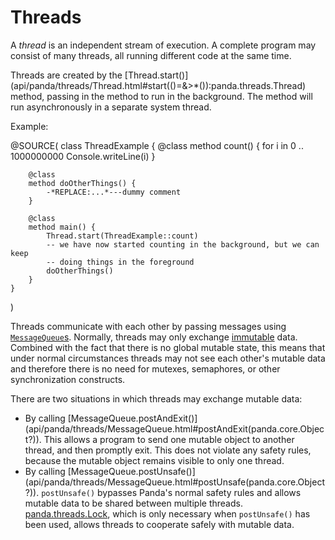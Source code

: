 Threads
=======

A *thread* is an independent stream of execution. A complete program may consist
of many threads, all running different code at the same time.

Threads are created by the [Thread.start()](api/panda/threads/Thread.html#start((\)=&>*(\)\):panda.threads.Thread) 
method, passing in the method to run in the background. The method will run
asynchronously in a separate system thread.

Example:

@SOURCE(
    class ThreadExample {
        @class
        method count() {
            for i in 0 .. 1000000000
                Console.writeLine(i)
        }

        @class
        method doOtherThings() {
            -*REPLACE:...*---dummy comment
        }

        @class
        method main() {
            Thread.start(ThreadExample::count)
            -- we have now started counting in the background, but we can keep 
            -- doing things in the foreground
            doOtherThings()
        }
    }
)

Threads communicate with each other by passing messages using
[`MessageQueue`s](api/panda/threads/MessageQueue.html). Normally, threads may
only exchange [immutable](immutable.html) data. Combined with the fact that
there is no global mutable state, this means that under normal circumstances
threads may not see each other's mutable data and therefore there is no need
for mutexes, semaphores, or other synchronization constructs. 

There are two situations in which threads may exchange mutable data:

* By calling [MessageQueue.postAndExit()](api/panda/threads/MessageQueue.html#postAndExit(panda.core.Object?\)).
  This allows a program to send one mutable object to another thread, and then
  promptly exit. This does not violate any safety rules, because the mutable
  object remains visible to only one thread.
* By calling [MessageQueue.postUnsafe()](api/panda/threads/MessageQueue.html#postUnsafe(panda.core.Object?\)).
  `postUnsafe()` bypasses Panda's normal safety rules and allows mutable data to
  be shared between multiple threads. [panda.threads.Lock](api/panda/threads/Lock.html),
  which is only necessary when `postUnsafe()` has been used, allows threads to 
  cooperate safely with mutable data.